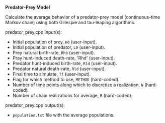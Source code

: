 **Predator-Prey Model**

Calculate the average behavior of a predator-prey model (continuous-time Markov chain) using both Gillespie and tau-leaping algorithms.

predator_prey.cpp input(s):
   - Initial population of prey, `H0` (user-input).
   - Initial population of predator, `L0` (user-input).
   - Prey natural birth-rate, `Rhb` (user-input).
   - Pray hunt-induced death-rate, 'Rhd' (user-input).
   - Predator hunt-induced birth-rate, `Rld` (user-input).
   - Predator natural death-rate, `Rld` (user-input).
   - Final time to simulate, `Tf` (user-input).
   - Flag for which method to use, `METHOD` (hard-coded).
   - Number of time points along which to discretize a realization, `N` (hard-coded).
   - Number of chain realizations for average, `R` (hard-coded).

predator_prey.cpp output(s):
   - `population.txt` file with the average populations.
